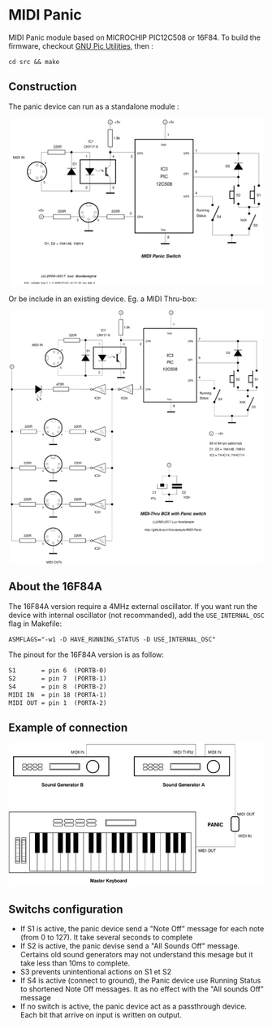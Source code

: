 # MIDI Panic

MIDI Panic module based on MICROCHIP PIC12C508 or 16F84. To build the firmware, checkout [GNU Pic Utilities](https://gputils.sourceforge.io/), then :

```
cd src && make
```

## Construction

The panic device can run as a standalone module :

<p align="center">
  <img src="figures/schema.svg" width="500"/>
</p>
Or be include in an existing device. Eg. a MIDI Thru-box: 
<p align="center">
  <img src="figures/interface.svg" width="500"/>
</p>

## About the 16F84A
The 16F84A version require a 4MHz external oscillator. If you want run the device with internal oscillator (not recommanded), add the <code>USE_INTERNAL_OSC</code> flag in Makefile:

```
ASMFLAGS="-w1 -D HAVE_RUNNING_STATUS -D USE_INTERNAL_OSC"
```
The pinout for the 16F84A version is as follow:
```
S1       = pin 6  (PORTB-0)
S2       = pin 7  (PORTB-1)
S4       = pin 8  (PORTB-2)
MIDI IN  = pin 18 (PORTA-1)
MIDI OUT = pin 1  (PORTA-2) 
```

## Example of connection

<p align="center">
  <img src="figures/connexion.svg" width="600"/>
</p>


## Switchs configuration

* If S1 is active, the panic device send a "Note Off" message for each note (from 0 to 127). It take several seconds to complete
* If S2 is active, the panic devise send a "All Sounds Off" message. Certains old sound generators may not understand this mesage but it take less than 10ms to complete.
* S3 prevents unintentional actions on S1 et S2
* If S4 is active (connect to ground), the Panic device use Running Status to shortened Note Off messages. It as no effect with the "All sounds Off" message
* If no switch is active, the panic device act as a passthrough device. Each bit that arrive on input is written on output.
